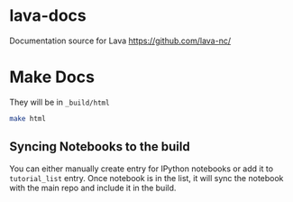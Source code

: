 # lava-docs
Documentation source for Lava https://github.com/lava-nc/

# Make Docs
They will be in `_build/html`
```bash
make html
```
## Syncing Notebooks to the build
You can either manually create entry for IPython notebooks or add it to
`tutorial_list` entry. Once notebook is in the list, it will sync the notebook
with the main repo and include it in the build.